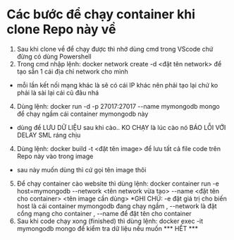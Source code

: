 # Các bước để chạy container khi clone Repo này về

1. Sau khi clone về để chạy được thì nhớ dùng cmd trong VScode chứ đừng có dùng Powershell
2. Trong cmd nhập lệnh: docker network create -d <đặt tên network> để tạo sẵn 1 cái địa chỉ network cho mình
* mỗi lần kết nối mạng khác là sẽ có cái IP khác nên phải tạo lại chứ ko phải là sài lại cái cũ đâu nhá
4. Dùng lệnh: docker run -d -p 27017:27017 --name mymongodb mongo để chạy ngầm cái container mymongodb này
* dùng để LƯU DỮ LIỆU sau khi cào.. KO CHẠY là lúc cào nó BÁO LỖI VỚI DELAY SML ráng chịu
4. Dùng lệnh: docker build -t <đặt tên image> để lưu tất cả file code trên Repo này vào trong image
* sau này muốn dùng thì cứ gọi tên image thôi
5. Để chạy container cào website thì dùng lệnh: docker container run -e host=mymongodb --network <tên network vừa tạo> --name <đặt tên cho container> <tên image cần dùng>
*GHI CHÚ: -e đặt giá trị cho biến host là cái container mymongodb đang chạy ngầm , --network là đặt cổng mạng cho container , --name để đặt tên cho container
6. Sau khi code chạy xong (finished) thì dùng lệnh: docker exec -it mymongodb mongo để kiểm tra dữ liệu nếu muốn
*** HẾT ***
